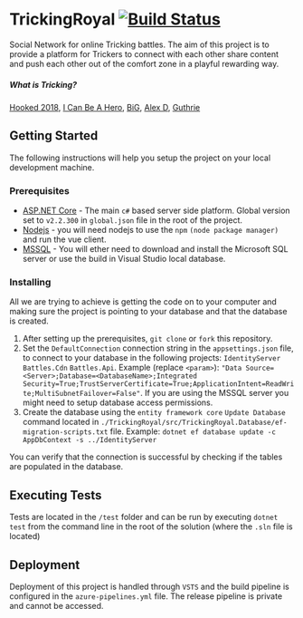 # TrickingRoyal [![Build Status](https://antonwieslander.visualstudio.com/TrickingRoyal/_apis/build/status/T0shik.TrickingRoyalTest?branchName=master)](https://antonwieslander.visualstudio.com/TrickingRoyal/_build/latest?definitionId=5&branchName=master)

Social Network for online Tricking battles. The aim of this project is to provide a platform for Trickers to connect with each other share content and push each other out of the comfort zone in a playful rewarding way.

##### What is Tricking?

[Hooked 2018](https://www.youtube.com/watch?v=rZBIjYxFKHA), [I Can Be A Hero](https://www.youtube.com/watch?v=bafipTSFBMc), [BiG](https://www.seansevestre.com/big), [Alex D](https://www.youtube.com/watch?v=rVdX6tAGXZ4), [Guthrie](https://www.youtube.com/watch?v=11Z_0VKnHyw)

## Getting Started

The following instructions will help you setup the project on your local 
development machine.

### Prerequisites

- [ASP.NET Core](https://dotnet.microsoft.com/download) - The main `c#` based server side platform. Global version set to `v2.2.300` in `global.json` file in the root of the project.
- [Nodejs](https://nodejs.org/en/) - you will need nodejs to use the `npm` `(node package manager)` and run the vue client.
- [MSSQL](https://www.microsoft.com/en-us/sql-server/sql-server-downloads) - You will ether need to download and install the Microsoft SQL server or use the build in Visual Studio local database. 

### Installing 

All we are trying to achieve is getting the code on to your computer and making sure the project is pointing to your database and that the database is created.

1. After setting up the prerequisites, `git clone` or `fork` this repository.
2. Set the `DefaultConnection` connection string in the `appsettings.json` file, to connect to your database in the following projects: `IdentityServer` `Battles.Cdn` `Battles.Api`. Example (replace `<param>`): `"Data Source=<Server>;Database=<DatabaseName>;Integrated Security=True;TrustServerCertificate=True;ApplicationIntent=ReadWrite;MultiSubnetFailover=False"`. If you are using the MSSQL server you might need to setup database access permissions.
3. Create the database using the `entity framework core` `Update Database` command located in `./TrickingRoyal/src/TrickingRoyal.Database/ef-migration-scripts.txt` file. Example: `dotnet ef database update -c AppDbContext -s ../IdentityServer`

You can verify that the connection is successful by checking if the tables are populated in the database.

## Executing Tests

Tests are located in the `/test` folder and can be run by executing `dotnet test` from the command line in the root of the solution (where the `.sln` file is located)

## Deployment

Deployment of this project is handled through `VSTS` and the build pipeline is configured in the `azure-pipelines.yml` file. The release pipeline is private and cannot be accessed.
